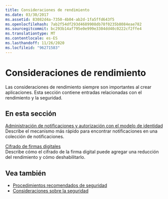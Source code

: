 ```yaml
---
title: Consideraciones de rendimiento
ms.date: 03/30/2017
ms.assetid: 83082d4a-7350-4b04-ab2d-1fa5ffd643f5
ms.openlocfilehash: 7ab2f54df293d4689908db78f0235b8084eae782
ms.sourcegitcommit: bc293b14af795e0e999e3304dd40c0222cf2ffe4
ms.translationtype: MT
ms.contentlocale: es-ES
ms.lasthandoff: 11/26/2020
ms.locfileid: "96271583"
---
```

# <a name="performance-considerations"></a>Consideraciones de rendimiento

Las consideraciones de rendimiento siempre son importantes al crear aplicaciones. Esta sección contiene entradas relacionadas con el rendimiento y la seguridad.  
  
## <a name="in-this-section"></a>En esta sección  

 [Administración de notificaciones y autorización con el modelo de identidad](managing-claims-and-authorization-with-the-identity-model.md)  
 Describe el mecanismo más rápido para encontrar notificaciones en una colección de notificaciones.  
  
 [Cifrado de firmas digitales](encryption-of-digital-signatures.md)  
 Describe cómo el cifrado de la firma digital puede agregar una reducción del rendimiento y cómo deshabilitarlo.  
  
## <a name="see-also"></a>Vea también

- [Procedimientos recomendados de seguridad](best-practices-for-security-in-wcf.md)
- [Consideraciones sobre la seguridad](security-considerations-in-wcf.md)
